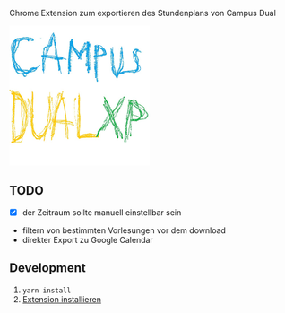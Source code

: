 Chrome Extension zum exportieren des Stundenplans von Campus Dual

![wow kunst](logo.png)

## TODO
- [x] der Zeitraum sollte manuell einstellbar sein
- filtern von bestimmten Vorlesungen vor dem download
- direkter Export zu Google Calendar


## Development

1. `yarn install`
2. [Extension installieren](https://developer.chrome.com/extensions/getstarted#unpacked)
